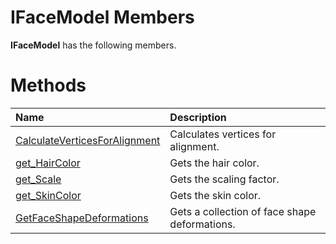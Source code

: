 IFaceModel Members  
==================  

**IFaceModel** has the following members.  

<span id="publicmethodsSection"></span>

Methods  
=======  

<table>
<colgroup>
<col width="30%" />
<col width="60%" />
</colgroup>
<thead>
<tr class="header">
<th align="left">Name</th>
<th align="left">Description</th>
</tr>
</thead>
<tbody>
<tr class="odd">
<td align="left"><a href="Methods/CalculateVerticesForAlignm.md">CalculateVerticesForAlignment</a></td>
<td align="left">Calculates vertices for alignment.</td>
</tr>
<tr class="even">
<td align="left"><a href="Methods/get_HairColor_Method.md">get_HairColor</a></td>
<td align="left">Gets the hair color.</td>
</tr>
<tr class="odd">
<td align="left"><a href="Methods/get_Scale_Method.md">get_Scale</a></td>
<td align="left">Gets the scaling factor.</td>
</tr>
<tr class="even">
<td align="left"><a href="Methods/get_SkinColor_Method.md">get_SkinColor</a></td>
<td align="left">Gets the skin color.</td>
</tr>
<tr class="odd">
<td align="left"><a href="Methods/GetFaceShapeDeformations.md">GetFaceShapeDeformations</a></td>
<td align="left">Gets a collection of face shape deformations.</td>
</tr>
</tbody>
</table>



<!--Please do not edit the data in the comment block below.-->
<!--
TOCTitle : IFaceModel Members
RLTitle : IFaceModel Members
KeywordF : IFaceModel
KeywordK : IFaceModel interface
KeywordK : IFaceModel interface, all members
HelpPriority : 1
KeywordA : AllMembers.T:Microsoft.Kinect.face.IFaceModel
AssetID : AllMembers.T:Microsoft.Kinect.face.IFaceModel
Locale : en-us
CommunityContent : 1
TargetOS : Windows
TopicType : kbSyntax
DocSet : K4Wv2
ProjType : K4Wv2Proj
Technology : Kinect for Windows
Product : Kinect for Windows SDK v2
productversion : 20
-->
